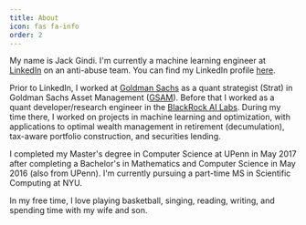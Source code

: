 ```yaml
---
title: About
icon: fas fa-info
order: 2
---
```


My name is Jack Gindi. I'm currently a machine learning engineer at
[LinkedIn](https://www.linkedin.com) on an anti-abuse team. You can
find my LinkedIn profile [here](https://www.linkedin.com/in/jackegindi/).

Prior to LinkedIn, I worked at [Goldman
Sachs](https://www.goldmansachs.com) as a quant
strategist (Strat) in Goldman Sachs Asset Management
([GSAM](https://www.gsam.com/)). Before that I worked as a
quant developer/research engineer in the
[BlackRock AI Labs](https://www.blackrock.com/corporate/ai#open-source).
During my time there, I worked on projects in machine learning and
optimization, with applications to optimal wealth
management in retirement (decumulation), tax-aware
portfolio construction, and securities lending.

I completed my Master's degree in Computer Science at
UPenn in May 2017 after completing a Bachelor's in
Mathematics and Computer Science in May 2016 (also from
UPenn). I'm currently pursuing a part-time MS in Scientific
Computing at NYU.

In my free time, I love playing basketball, singing,
reading, writing, and spending time with my wife and son.
